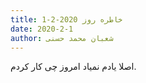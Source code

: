 ```yaml
---
title: خاطره روز 2020-2-1
date: 2020-2-1
author: شعبان محمد حسنی
---
```


اصلا یادم نمیاد امروز چی کار کردم.